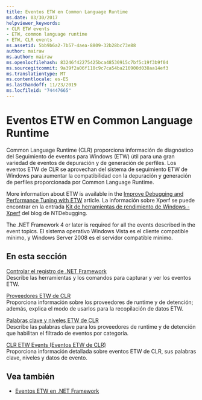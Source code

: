 ```yaml
---
title: Eventos ETW en Common Language Runtime
ms.date: 03/30/2017
helpviewer_keywords:
- CLR ETW events
- ETW, common language runtime
- ETW, CLR events
ms.assetid: 5bb9b6a2-7b57-4aea-8809-32b28bc73e88
author: mairaw
ms.author: mairaw
ms.openlocfilehash: 83246f42275425bca48530915c7bf5c19f3b9f04
ms.sourcegitcommit: 9a39f2a06f110c9c7ca54ba216900d038aa14ef3
ms.translationtype: MT
ms.contentlocale: es-ES
ms.lasthandoff: 11/23/2019
ms.locfileid: "74447665"
---
```

# <a name="etw-events-in-the-common-language-runtime"></a>Eventos ETW en Common Language Runtime
Common Language Runtime (CLR) proporciona información de diagnóstico del Seguimiento de eventos para Windows (ETW) útil para una gran variedad de eventos de depuración y de generación de perfiles. Los eventos ETW de CLR se aprovechan del sistema de seguimiento ETW de Windows para aumentar la compatibilidad con la depuración y generación de perfiles proporcionada por Common Language Runtime.  
  
 More information about ETW is available in the [Improve Debugging and Performance Tuning with ETW](https://docs.microsoft.com/archive/msdn-magazine/2007/april/event-tracing-improve-debugging-and-performance-tuning-with-etw) article. La información sobre Xperf se puede encontrar en la entrada [Kit de herramientas de rendimiento de Windows - Xperf](https://blogs.msdn.microsoft.com/ntdebugging/2008/04/03/windows-performance-toolkit-xperf/) del blog de NTDebugging.  
  
 The .NET Framework 4 or later is required for all the events described in the event topics. El sistema operativo Windows Vista es el cliente compatible mínimo, y Windows Server 2008 es el servidor compatible mínimo.  
  
## <a name="in-this-section"></a>En esta sección  
 [Controlar el registro de .NET Framework](controlling-logging.md)  
 Describe las herramientas y los comandos para capturar y ver los eventos ETW.  
  
 [Proveedores ETW de CLR](clr-etw-providers.md)  
 Proporciona información sobre los proveedores de runtime y de detención; además, explica el modo de usarlos para la recopilación de datos ETW.  
  
 [Palabras clave y niveles ETW de CLR](clr-etw-keywords-and-levels.md)  
 Describe las palabras clave para los proveedores de runtime y de detención que habilitan el filtrado de eventos por categoría.  
  
 [CLR ETW Events (Eventos ETW de CLR)](clr-etw-events.md)  
 Proporciona información detallada sobre eventos ETW de CLR, sus palabras clave, niveles y datos de evento.  
  
## <a name="see-also"></a>Vea también

- [Eventos ETW en .NET Framework](etw-events.md)
